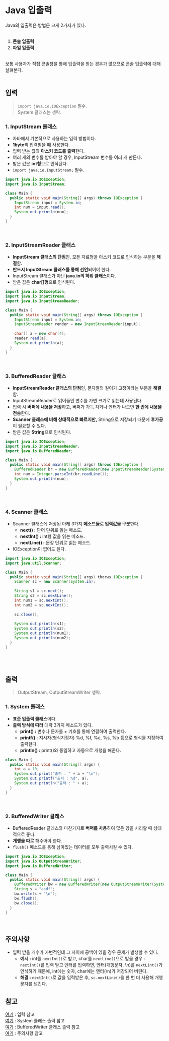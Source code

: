 # Java 입출력
Java의 입출력은 방법은 크게 2가지가 있다.
<br><br>
1. **콘솔 입출력**<br>
2. **파일 입출력**<br>
<br>
보통 사용자가 직접 콘솔창을 통해 입출력을 받는 경우가 많으므로 콘솔 입출력에 대해 살펴본다.  
<br><br>

## 입력
> ```import java.io.IOException``` 필수.  
> System 클래스는 생략.  

### 1. InputStream 클래스
- 자바에서 기본적으로 사용하는 입력 방법이다. 
- **1byte**씩 입력받을 때 사용한다.  
- 입력 받는 값의 **아스키 코드를 출력**한다.  
- 여러 개의 변수를 받아야 할 경우, InputStream 변수를 여러 개 만든다.  
- 받은 값은 **int형**으로 인식된다.
- ```import java.io.InputStream;``` 필수.  
```Java
import java.io.IOException;
import java.io.InputStream;

class Main {
  public static void main(String[] args) throws IOException {
    InputStream input = System.in;
    int num = input.read();
    System.out.println(num);
  }
}
```
<br>

### 2. InputStreamReader 클래스
- **InputStream 클래스의 단점**인, 모든 자료형을 아스키 코드로 인식하는 부분을 **해결**함.  
- **반드시 InputStream 클래스를 통해 선언**되어야 한다.  
- InputStream 클래스가 아닌 **java.io의 하위 클래스**이다.  
- 받은 값은 **char[]형**으로 인식된다.
```java
import java.io.IOException;
import java.io.InputStream;
import java.io.InputStreamReader;

class Main {
  public static void main(String[] args) throws IOException {
    InputStream input = System.in;
    InputStreamReader render = new InputStreamReader(input);
    
    char[] a = new char[4];
    reader.read(a);
    System.out.println(a);
  }
}
```
<br>

### 3. BufferedReader 클래스
- **InputStreamReader 클래스의 단점**인, 문자열의 길이가 고정이라는 부분을 **해결**함.
- InputStreamReader로 읽어들인 변수를 가변 크기로 읽는데 사용된다.
- 입력 시 **버퍼에 내용을 저장**하고, 버퍼가 가득 차거나 엔터가 나오면 **한 번에 내용을 전송**한다.
- **Scanner 클래스에 비해 상대적으로 빠르지만,** String으로 저장되기 때문에 **후가공**이 필요할 수 있다.
- 받은 값은 **String**으로 인식된다.
```java
import java.io.IOException;
import java.io.InputStreamReader;
import java.io.BufferedReader;

class Main {
  public static void main(String[] args) throws IOException {
    BufferedReader br = new BufferedReader(new InputStreamReader(System.in));
    int num = Integer.parseInt(br.readLine());
    System.out.println(num);
  }
}
```

<br>

### 4. Scanner 클래스
- Scanner 클래스에 저장된 아래 3가지 **메소드들로 입력값을 구분**한다.
  - **next() :** 단어 단위로 읽는 메소드.
  - **nextInt() :** int형 값을 읽는 메소드.
  - **nextLine() :** 문장 단위로 읽는 메소드.
- IOException이 없어도 된다.
```java
import java.io.IOException;
import java.util.Scanner;

class Main {
  public static void main(String[] args) thorws IOException {
    Scanner sc = new Scanner(System.in);
    
    String s1 = sc.next();
    String s2 = sc.nextLine();
    int num1 = sc.nextInt();
    int num2 = sc.nextInt();
    
    sc.close();
    
    System.out.println(s1);
    System.out.println(s2);
    System.out.println(num1);
    System.out.println(num2);
  }
}
```
<br>
<br>

## 출력
> OutputStream, OutputStreamWriter 생략.  

### 1. System 클래스
- **표준 입출력 클래스**이다.
- **출력 방식에 따라** 대략 3가지 메소드가 있다.
  - **print() :** 변수나 문자를 + 기호를 통해 연결하여 출력한다.
  - **printf() :** 지시자(형식지정자) %d, %f, %c, %s, %b 등으로 형식을 지정하여 출력한다.
  - **println() :** print()와 동일하고 자동으로 개행을 해준다.
```java
class Main {
  public static void main(String[] args) {
    int a = 10;
    System.out.print("출력 : " + a + "\n"); 
    System.out.printf("출력 : %d", a);
    System.out.println("출력 : " + a);
  }
}
```
<br>

### 2. BufferedWriter 클래스
- BufferedReader 클래스와 마찬가지로 **버퍼를 사용**하여 많은 양을 처리할 때 상대적으로 좋다.
- **개행을 따로** 해주어야 한다.
- ```flush()``` 메소드를 통해 남아있는 데이터를 모두 출력시킬 수 있다.
```java
import java.io.IOException;
import java.io.OutputStreamWriter;
import java.io.BufferedWriter;

class Main {
  public static void main(String[] args) {
    BufferedWriter bw = new BufferedWriter(new OutputStreamWriter(System.out));
    String s = "asdf";
    bw.write(s + "\n");
    bw.flush();
    bw.close();
  }
}
```


<br>

## 주의사항
- 입력 받을 개수가 가변적인데 그 사이에 공백이 있을 경우 문제가 발생할 수 있다.
  - **예시 :** int를 ```nextInt()```로 받고, char를 ```nextLine()```으로 받을 경우 :  
       ```nextInt()```를 입력 받고 엔터를 입력하면, 엔터(개행문자, \n)를 ```nextLint()```가 인식하기 때문에, int에는 숫자, char에는 엔터(\n)가 저장되어 버린다.
  - **해결 :** ```nextInt()```로 값을 입력받은 후, ```sc.nextLine()```을 한 번 더 사용해 개행문자를 넘긴다.
  
  
## 참고
[여기](https://adrian0220.tistory.com/33) : 입력 참고  
[여기](https://blog.naver.com/PostView.nhn?blogId=kids_power&logNo=221828043668&parentCategoryNo=&categoryNo=58&viewDate=&isShowPopularPosts=true&from=search) : System 클래스 출력 참고  
[여기](https://jhnyang.tistory.com/92) : BufferedWriter 클래스 출력 참고  
[여기](https://limkydev.tistory.com/170) : 주의사항 참고  
